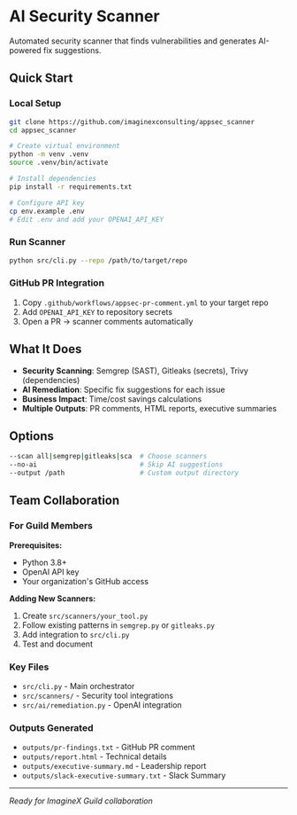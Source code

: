 # AI Security Scanner

Automated security scanner that finds vulnerabilities and generates AI-powered fix suggestions.

## Quick Start

### Local Setup
```bash
git clone https://github.com/imaginexconsulting/appsec_scanner
cd appsec_scanner

# Create virtual environment
python -m venv .venv
source .venv/bin/activate

# Install dependencies
pip install -r requirements.txt

# Configure API key
cp env.example .env
# Edit .env and add your OPENAI_API_KEY
```

### Run Scanner
```bash
python src/cli.py --repo /path/to/target/repo
```

### GitHub PR Integration
1. Copy `.github/workflows/appsec-pr-comment.yml` to your target repo
2. Add `OPENAI_API_KEY` to repository secrets  
3. Open a PR -> scanner comments automatically

## What It Does

- **Security Scanning**: Semgrep (SAST), Gitleaks (secrets), Trivy (dependencies)
- **AI Remediation**: Specific fix suggestions for each issue
- **Business Impact**: Time/cost savings calculations
- **Multiple Outputs**: PR comments, HTML reports, executive summaries

## Options

```bash
--scan all|semgrep|gitleaks|sca  # Choose scanners
--no-ai                          # Skip AI suggestions  
--output /path                   # Custom output directory
```

## Team Collaboration

### For Guild Members

**Prerequisites:**
- Python 3.8+
- OpenAI API key
- Your organization's GitHub access

**Adding New Scanners:**
1. Create `src/scanners/your_tool.py`
2. Follow existing patterns in `semgrep.py` or `gitleaks.py`
3. Add integration to `src/cli.py`
4. Test and document

### Key Files
- `src/cli.py` - Main orchestrator
- `src/scanners/` - Security tool integrations
- `src/ai/remediation.py` - OpenAI integration

### Outputs Generated
- `outputs/pr-findings.txt` - GitHub PR comment
- `outputs/report.html` - Technical details
- `outputs/executive-summary.md` - Leadership report
- `outputs/slack-executive-summary.txt` - Slack Summary

---
*Ready for ImagineX Guild collaboration*
